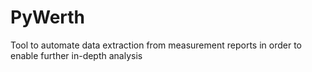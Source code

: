# PyWerth
Tool to automate data extraction from measurement reports in order to enable further in-depth analysis
